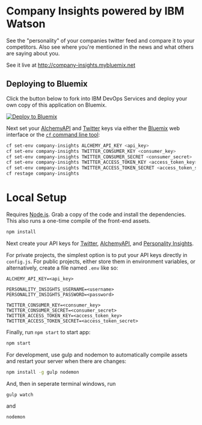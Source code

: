 # Company Insights powered by IBM Watson

See the "personality" of your companies twitter feed and compare it to your competitors. 
Also see where you're mentioned in the news and what others are saying about you.

See it live at http://company-insights.mybluemix.net

## Deploying to Bluemix

Click the button below to fork into IBM DevOps Services and deploy your own copy of this application on Bluemix.

[![Deploy to Bluemix](https://bluemix.net/deploy/button.png)](https://bluemix.net/deploy?repository=https://github.com/watson-developer-cloud/company-insights)

Next set your [AlchemyAPI] and [Twitter] keys via either the [Bluemix] web interface or the [`cf` command line tool]:

```sh
cf set-env company-insights ALCHEMY_API_KEY <api_key>
cf set-env company-insights TWITTER_CONSUMER_KEY <consumer_key>
cf set-env company-insights TWITTER_CONSUMER_SECRET <consumer_secret>
cf set-env company-insights TWITTER_ACCESS_TOKEN_KEY <access_token_key>
cf set-env company-insights TWITTER_ACCESS_TOKEN_SECRET <access_token_secret>
cf restage company-insights
```

# Local Setup

Requires [Node.js]. Grab a copy of the code and install the dependencies. 
This also runs a one-time compile of the front-end assets.

```sh
npm install
```

Next create your API keys for [Twitter], [AlchemyAPI], and [Personality Insights].

For private projects, the simplest option is to put your API keys directly in `config.js`.
For public projects, either store them in environment variables, or alternatively, create a file named `.env` like so:

```
ALCHEMY_API_KEY=<api_key>

PERSONALITY_INSIGHTS_USERNAME=<username>
PERSONALITY_INSIGHTS_PASSWORD=<password>

TWITTER_CONSUMER_KEY=<consumer_key>
TWITTER_CONSUMER_SECRET=<consumer_secret>
TWITTER_ACCESS_TOKEN_KEY=<access_token_key>
TWITTER_ACCESS_TOKEN_SECRET=<access_token_secret>
```
  
Finally, run `npm start` to start app:

```sh
npm start
```

For development, use gulp and nodemon to automatically compile assets and restart your server when there are changes:

```sh
npm install -g gulp nodemon
```

And, then in seperate terminal windows, run
```sh
gulp watch
```

and

```sh
nodemon
```

[Node.js]: https://nodejs.org/
[Bower]: http://bower.io/
[Twitter]: https://apps.twitter.com/
[AlchemyAPI]: http://www.alchemyapi.com/api/register.html
[Personality Insights]: https://www.ibm.com/smarterplanet/us/en/ibmwatson/developercloud/doc/getting_started/gs-credentials.shtml
[Sign up for Bluemix]: https://apps.admin.ibmcloud.com/manage/trial/bluemix.html
[Bluemix]: https://console.ng.bluemix.net/
[Cloud Foundry]: https://www.cloudfoundry.org/
[`cf` command line tool]: https://github.com/cloudfoundry/cli/releases
[domain]: http://docs.cloudfoundry.org/devguide/deploy-apps/manifest.html#domain
[subdomain]: http://docs.cloudfoundry.org/devguide/deploy-apps/manifest.html#host
